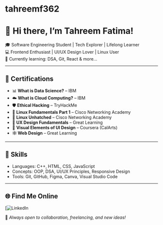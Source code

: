 # tahreemf362
# 👋 Hi there, I’m Tahreem Fatima!

🎓 Software Engineering Student | Tech Explorer | Lifelong Learner  
💻 Frontend Enthusiast | UI/UX Design Lover | Linux User  
🌱 Currently learning: DSA, Git, React & more...

---

## 🏅 Certifications

- 📊 **What is Data Science?** – IBM  
- ☁️ **What is Cloud Computing?** – IBM  
- 🛡️ **Ethical Hacking** – TryHackMe  
- 🐧 **Linux Fundamentals Part 1** – Cisco Networking Academy  
- 🔐 **Linux Unhatched** – Cisco Networking Academy  
- 🎨 **UX Design Fundamentals** – Great Learning  
- 🧩 **Visual Elements of UI Design** – Coursera (CalArts)  
- 🕸️ **Web Design** – Great Learning

---

## 💼 Skills
- Languages: C++, HTML, CSS, JavaScript  
- Concepts: OOP, DSA, UI/UX Principles, Responsive Design  
- Tools: Git, GitHub, Figma, Canva, Visual Studio Code

---

## 🌐 Find Me Online
[![LinkedIn](https://www.linkedin.com/in/tahreem-fatima-250550274?utm_source=share&utm_campaign=share_via&utm_content=profile&utm_medium=android_app )

💬 *Always open to collaboration, freelancing, and new ideas!*
